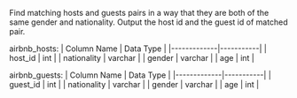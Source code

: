Find matching hosts and guests pairs in a way that they are both of the same gender and nationality.
Output the host id and the guest id of matched pair.

airbnb_hosts:
| Column Name | Data Type |
|-------------|-----------|
| host_id     | int       |
| nationality | varchar   |
| gender      | varchar   |
| age         | int       |


airbnb_guests:
| Column Name | Data Type |
|-------------|-----------|
| guest_id    | int       |
| nationality | varchar   |
| gender      | varchar   |
| age         | int       |

